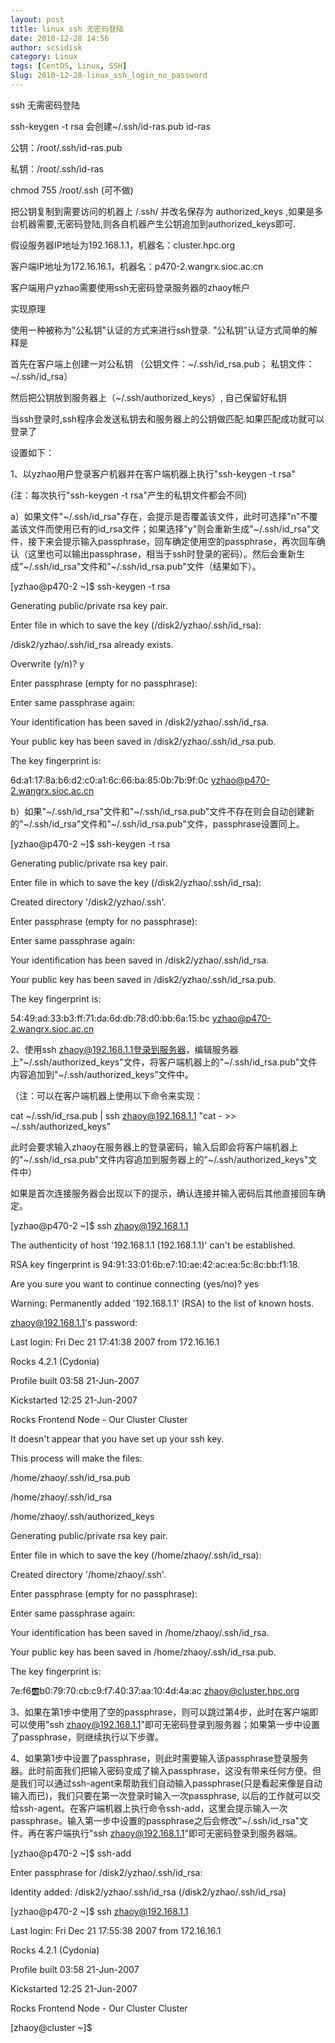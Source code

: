 ```yaml
---
layout: post
title: linux ssh 无密码登陆
date: 2010-12-28 14:56
author: scsidisk
category: Linux
tags: [CentOS, Linux, SSH]
Slug: 2010-12-28-linux_ssh_login_no_password
---
```


ssh 无需密码登陆

ssh-keygen -t rsa 会创建\~/.ssh/id-ras.pub id-ras

公钥：/root/.ssh/id-ras.pub

私钥：/root/.ssh/id-ras

chmod 755 /root/.ssh (可不做)

把公钥复制到需要访问的机器上 /.ssh/ 并改名保存为 authorized\_keys
,如果是多台机器需要,无密码登陆,则各自机器产生公钥追加到authorized\_keys即可.

假设服务器IP地址为192.168.1.1，机器名：cluster.hpc.org

客户端IP地址为172.16.16.1，机器名：p470-2.wangrx.sioc.ac.cn

客户端用户yzhao需要使用ssh无密码登录服务器的zhaoy帐户

实现原理

使用一种被称为"公私钥"认证的方式来进行ssh登录.
"公私钥"认证方式简单的解释是

首先在客户端上创建一对公私钥 （公钥文件：\~/.ssh/id\_rsa.pub；
私钥文件：\~/.ssh/id\_rsa）

然后把公钥放到服务器上（\~/.ssh/authorized\_keys）, 自己保留好私钥

当ssh登录时,ssh程序会发送私钥去和服务器上的公钥做匹配.如果匹配成功就可以登录了

设置如下：

1、以yzhao用户登录客户机器并在客户端机器上执行"ssh-keygen -t rsa"

(注：每次执行"ssh-keygen -t rsa"产生的私钥文件都会不同)

a）如果文件"\~/.ssh/id\_rsa"存在，会提示是否覆盖该文件，此时可选择"n"不覆盖该文件而使用已有的id\_rsa文件；如果选择"y"则会重新生成"\~/.ssh/id\_rsa"文件，接下来会提示输入passphrase，回车确定使用空的passphrase，再次回车确认（这里也可以输出passphrase，相当于ssh时登录的密码）。然后会重新生成"\~/.ssh/id\_rsa"文件和"\~/.ssh/id\_rsa.pub"文件（结果如下）。

[yzhao@p470-2 \~]\$ ssh-keygen -t rsa

Generating public/private rsa key pair.

Enter file in which to save the key (/disk2/yzhao/.ssh/id\_rsa):

/disk2/yzhao/.ssh/id\_rsa already exists.

Overwrite (y/n)? y

Enter passphrase (empty for no passphrase):

Enter same passphrase again:

Your identification has been saved in /disk2/yzhao/.ssh/id\_rsa.

Your public key has been saved in /disk2/yzhao/.ssh/id\_rsa.pub.

The key fingerprint is:

6d:a1:17:8a:b6:d2:c0:a1:6c:66:ba:85:0b:7b:9f:0c
yzhao@p470-2.wangrx.sioc.ac.cn

b）如果"\~/.ssh/id\_rsa"文件和"\~/.ssh/id\_rsa.pub"文件不存在则会自动创建新的"\~/.ssh/id\_rsa"文件和"\~/.ssh/id\_rsa.pub"文件，passphrase设置同上。

[yzhao@p470-2 \~]\$ ssh-keygen -t rsa

Generating public/private rsa key pair.

Enter file in which to save the key (/disk2/yzhao/.ssh/id\_rsa):

Created directory '/disk2/yzhao/.ssh'.

Enter passphrase (empty for no passphrase):

Enter same passphrase again:

Your identification has been saved in /disk2/yzhao/.ssh/id\_rsa.

Your public key has been saved in /disk2/yzhao/.ssh/id\_rsa.pub.

The key fingerprint is:

54:49:ad:33:b3:ff:71:da:6d:db:78:d0:bb:6a:15:bc
yzhao@p470-2.wangrx.sioc.ac.cn

2、使用ssh
zhaoy@192.168.1.1登录到服务器，编辑服务器上"\~/.ssh/authorized\_keys"文件，将客户端机器上的"\~/.ssh/id\_rsa.pub"文件内容追加到"\~/.ssh/authorized\_keys"文件中。

（注：可以在客户端机器上使用以下命令来实现：

cat \~/.ssh/id\_rsa.pub | ssh zhaoy@192.168.1.1 "cat - \>\>
\~/.ssh/authorized\_keys"

此时会要求输入zhaoy在服务器上的登录密码，输入后即会将客户端机器上的"\~/.ssh/id\_rsa.pub"文件内容追加到服务器上的"\~/.ssh/authorized\_keys"文件中）

如果是首次连接服务器会出现以下的提示，确认连接并输入密码后其他直接回车确定。

[yzhao@p470-2 \~]\$ ssh zhaoy@192.168.1.1

The authenticity of host '192.168.1.1 (192.168.1.1)' can't be
established.

RSA key fingerprint is 94:91:33:01:6b:e7:10:ae:42:ac:ea:5c:8c:bb:f1:18.

Are you sure you want to continue connecting (yes/no)? yes

Warning: Permanently added '192.168.1.1' (RSA) to the list of known
hosts.

zhaoy@192.168.1.1's password:

Last login: Fri Dec 21 17:41:38 2007 from 172.16.16.1

Rocks 4.2.1 (Cydonia)

Profile built 03:58 21-Jun-2007

Kickstarted 12:25 21-Jun-2007

Rocks Frontend Node - Our Cluster Cluster

It doesn't appear that you have set up your ssh key.

This process will make the files:

/home/zhaoy/.ssh/id\_rsa.pub

/home/zhaoy/.ssh/id\_rsa

/home/zhaoy/.ssh/authorized\_keys

Generating public/private rsa key pair.

Enter file in which to save the key (/home/zhaoy/.ssh/id\_rsa):

Created directory '/home/zhaoy/.ssh'.

Enter passphrase (empty for no passphrase):

Enter same passphrase again:

Your identification has been saved in /home/zhaoy/.ssh/id\_rsa.

Your public key has been saved in /home/zhaoy/.ssh/id\_rsa.pub.

The key fingerprint is:

7e:f6:ab:b0:79:70:cb:c9:f7:40:37:aa:10:4d:4a:ac zhaoy@cluster.hpc.org

3、如果在第1步中使用了空的passphrase，则可以跳过第4步，此时在客户端即可以使用"ssh
zhaoy@192.168.1.1"即可无密码登录到服务器；如果第一步中设置了passphrase，则继续执行以下步骤。

4、如果第1步中设置了passphrase，则此时需要输入该passphrase登录服务器。此时前面我们把输入密码变成了输入passphrase，这没有带来任何方便。但是我们可以通过ssh-agent来帮助我们自动输入passphrase(只是看起来像是自动输入而已)，我们只要在第一次登录时输入一次passphrase,
以后的工作就可以交给ssh-agent。在客户端机器上执行命令ssh-add，这里会提示输入一次passphrase。输入第一步中设置的passphrase之后会修改"\~/.ssh/id\_rsa"文件。再在客户端执行"ssh
zhaoy@192.168.1.1"即可无密码登录到服务器端。

[yzhao@p470-2 \~]\$ ssh-add

Enter passphrase for /disk2/yzhao/.ssh/id\_rsa:

Identity added: /disk2/yzhao/.ssh/id\_rsa (/disk2/yzhao/.ssh/id\_rsa)

[yzhao@p470-2 \~]\$ ssh zhaoy@192.168.1.1

Last login: Fri Dec 21 17:55:38 2007 from 172.16.16.1

Rocks 4.2.1 (Cydonia)

Profile built 03:58 21-Jun-2007

Kickstarted 12:25 21-Jun-2007

Rocks Frontend Node - Our Cluster Cluster

[zhaoy@cluster \~]\$

<div class="posttagsblock">
</div>

